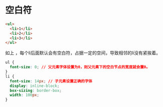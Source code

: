 # 空白符

```html
<ul>
  <li>1</li>
  <li>2</li>
  <li>3</li>
</ul>
```

如上 ，每个li后面默认会有空白符，占据一定的空间，导致相邻的li没有紧挨着。

```css
ul {
  font-size: 0; // 父元素字体设置为0，则父元素下的空白节点的宽度就会置0。
}
li {
  font-size: 14px; // 子元素设置正确的字体
  display: inline-block;
  box-sizing: border-box;
  width: 100px;
}
```


